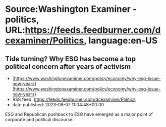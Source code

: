 # Source:Washington Examiner - politics, URL:https://feeds.feedburner.com/dcexaminer/Politics, language:en-US

## Tide turning? Why ESG has become a top political concern after years of activism
 - [https://www.washingtonexaminer.com/policy/economy/why-esg-issue-now-years](https://www.washingtonexaminer.com/policy/economy/why-esg-issue-now-years)
 - RSS feed: https://feeds.feedburner.com/dcexaminer/Politics
 - date published: 2023-06-07 11:04:48+00:00

ESG and Republican pushback to ESG have emerged as a major point of corporate and political discourse.


